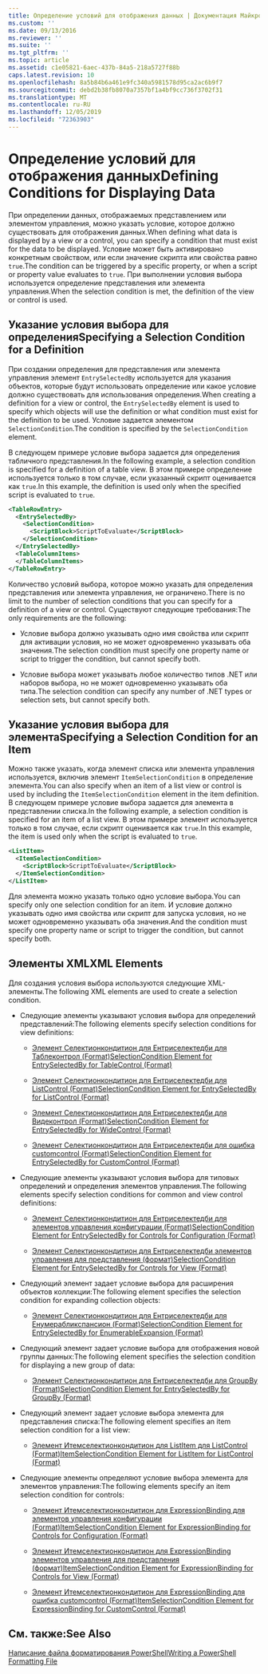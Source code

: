 ```yaml
---
title: Определение условий для отображения данных | Документация Майкрософт
ms.custom: ''
ms.date: 09/13/2016
ms.reviewer: ''
ms.suite: ''
ms.tgt_pltfrm: ''
ms.topic: article
ms.assetid: c1e05821-6aec-437b-84a5-218a5727f88b
caps.latest.revision: 10
ms.openlocfilehash: 8a5b84b6a461e9fc340a5981578d95ca2ac6b9f7
ms.sourcegitcommit: debd2b38fb8070a7357bf1a4bf9cc736f3702f31
ms.translationtype: MT
ms.contentlocale: ru-RU
ms.lasthandoff: 12/05/2019
ms.locfileid: "72363903"
---
```

# <a name="defining-conditions-for-displaying-data"></a><span data-ttu-id="ab2fb-102">Определение условий для отображения данных</span><span class="sxs-lookup"><span data-stu-id="ab2fb-102">Defining Conditions for Displaying Data</span></span>

<span data-ttu-id="ab2fb-103">При определении данных, отображаемых представлением или элементом управления, можно указать условие, которое должно существовать для отображения данных.</span><span class="sxs-lookup"><span data-stu-id="ab2fb-103">When defining what data is displayed by a view or a control, you can specify a condition that must exist for the data to be displayed.</span></span> <span data-ttu-id="ab2fb-104">Условие может быть активировано конкретным свойством, или если значение скрипта или свойства равно `true`.</span><span class="sxs-lookup"><span data-stu-id="ab2fb-104">The condition can be triggered by a specific property, or when a script or property value evaluates to `true`.</span></span> <span data-ttu-id="ab2fb-105">При выполнении условия выбора используется определение представления или элемента управления.</span><span class="sxs-lookup"><span data-stu-id="ab2fb-105">When the selection condition is met, the definition of the view or control is used.</span></span>

## <a name="specifying-a-selection-condition-for-a-definition"></a><span data-ttu-id="ab2fb-106">Указание условия выбора для определения</span><span class="sxs-lookup"><span data-stu-id="ab2fb-106">Specifying a Selection Condition for a Definition</span></span>

<span data-ttu-id="ab2fb-107">При создании определения для представления или элемента управления элемент `EntrySelectedBy` используется для указания объектов, которые будут использовать определение или какое условие должно существовать для использования определения.</span><span class="sxs-lookup"><span data-stu-id="ab2fb-107">When creating a definition for a view or control, the `EntrySelectedBy` element is used to specify which objects will use the definition or what condition must exist for the definition to be used.</span></span> <span data-ttu-id="ab2fb-108">Условие задается элементом `SelectionCondition`.</span><span class="sxs-lookup"><span data-stu-id="ab2fb-108">The condition is specified by the `SelectionCondition` element.</span></span>

<span data-ttu-id="ab2fb-109">В следующем примере условие выбора задается для определения табличного представления.</span><span class="sxs-lookup"><span data-stu-id="ab2fb-109">In the following example, a selection condition is specified for a definition of a table view.</span></span> <span data-ttu-id="ab2fb-110">В этом примере определение используется только в том случае, если указанный скрипт оценивается как `true`.</span><span class="sxs-lookup"><span data-stu-id="ab2fb-110">In this example, the definition is used only when the specified script is evaluated to `true`.</span></span>

```xml
<TableRowEntry>
  <EntrySelectedBy>
    <SelectionCondition>
      <ScriptBlock>ScriptToEvaluate</ScriptBlock>
    </SelectionCondition>
  </EntrySelectedBy>
  <TableColumnItems>
  </TableColumnItems>
</TableRowEntry>

```

<span data-ttu-id="ab2fb-111">Количество условий выбора, которое можно указать для определения представления или элемента управления, не ограничено.</span><span class="sxs-lookup"><span data-stu-id="ab2fb-111">There is no limit to the number of selection conditions that you can specify for a definition of a view or control.</span></span> <span data-ttu-id="ab2fb-112">Существуют следующие требования:</span><span class="sxs-lookup"><span data-stu-id="ab2fb-112">The only requirements are the following:</span></span>

- <span data-ttu-id="ab2fb-113">Условие выбора должно указывать одно имя свойства или скрипт для активации условия, но не может одновременно указывать оба значения.</span><span class="sxs-lookup"><span data-stu-id="ab2fb-113">The selection condition must specify one property name or script to trigger the condition, but cannot specify both.</span></span>

- <span data-ttu-id="ab2fb-114">Условие выбора может указывать любое количество типов .NET или наборов выбора, но не может одновременно указывать оба типа.</span><span class="sxs-lookup"><span data-stu-id="ab2fb-114">The selection condition can specify any number of .NET types or selection sets, but cannot specify both.</span></span>

## <a name="specifying-a-selection-condition-for-an-item"></a><span data-ttu-id="ab2fb-115">Указание условия выбора для элемента</span><span class="sxs-lookup"><span data-stu-id="ab2fb-115">Specifying a Selection Condition for an Item</span></span>

<span data-ttu-id="ab2fb-116">Можно также указать, когда элемент списка или элемента управления используется, включив элемент `ItemSelectionCondition` в определение элемента.</span><span class="sxs-lookup"><span data-stu-id="ab2fb-116">You can also specify when an item of a list view or control is used by including the `ItemSelectionCondition` element in the item definition.</span></span> <span data-ttu-id="ab2fb-117">В следующем примере условие выбора задается для элемента в представлении списка.</span><span class="sxs-lookup"><span data-stu-id="ab2fb-117">In the following example, a selection condition is specified for an item of a list view.</span></span> <span data-ttu-id="ab2fb-118">В этом примере элемент используется только в том случае, если скрипт оценивается как `true`.</span><span class="sxs-lookup"><span data-stu-id="ab2fb-118">In this example, the item is used only when the script is evaluated to `true`.</span></span>

```xml
<ListItem>
  <ItemSelectionCondition>
    <ScriptBlock>ScriptToEvaluate</ScriptBlock>
  </ItemSelectionCondition>
</ListItem>

```

<span data-ttu-id="ab2fb-119">Для элемента можно указать только одно условие выбора.</span><span class="sxs-lookup"><span data-stu-id="ab2fb-119">You can specify only one selection condition for an item.</span></span> <span data-ttu-id="ab2fb-120">И условие должно указывать одно имя свойства или скрипт для запуска условия, но не может одновременно указывать оба значения.</span><span class="sxs-lookup"><span data-stu-id="ab2fb-120">And the condition must specify one property name or script to trigger the condition, but cannot specify both.</span></span>

## <a name="xml-elements"></a><span data-ttu-id="ab2fb-121">Элементы XML</span><span class="sxs-lookup"><span data-stu-id="ab2fb-121">XML Elements</span></span>

 <span data-ttu-id="ab2fb-122">Для создания условия выбора используются следующие XML-элементы.</span><span class="sxs-lookup"><span data-stu-id="ab2fb-122">The following XML elements are used to create a selection condition.</span></span>

- <span data-ttu-id="ab2fb-123">Следующие элементы указывают условия выбора для определений представлений:</span><span class="sxs-lookup"><span data-stu-id="ab2fb-123">The following elements specify selection conditions for view definitions:</span></span>

    - [<span data-ttu-id="ab2fb-124">Элемент Селектионкондитион для Ентриселектедби для Таблеконтрол (Format)</span><span class="sxs-lookup"><span data-stu-id="ab2fb-124">SelectionCondition Element for EntrySelectedBy for TableControl (Format)</span></span>](./selectioncondition-element-for-entryselectedby-for-tablecontrol-format.md)

    - [<span data-ttu-id="ab2fb-125">Элемент Селектионкондитион для Ентриселектедби для ListControl (Format)</span><span class="sxs-lookup"><span data-stu-id="ab2fb-125">SelectionCondition Element for EntrySelectedBy for ListControl (Format)</span></span>](./selectioncondition-element-for-entryselectedby-for-listcontrol-format.md)

    - [<span data-ttu-id="ab2fb-126">Элемент Селектионкондитион для Ентриселектедби для Видеконтрол (Format)</span><span class="sxs-lookup"><span data-stu-id="ab2fb-126">SelectionCondition Element for EntrySelectedBy for WideControl (Format)</span></span>](./selectioncondition-element-for-entryselectedby-for-widecontrol-format.md)

    - [<span data-ttu-id="ab2fb-127">Элемент Селектионкондитион для Ентриселектедби для ошибка customcontrol (Format)</span><span class="sxs-lookup"><span data-stu-id="ab2fb-127">SelectionCondition Element for EntrySelectedBy for CustomControl (Format)</span></span>](./selectioncondition-element-for-entryselectedby-for-customcontrol-format.md)

- <span data-ttu-id="ab2fb-128">Следующие элементы указывают условия выбора для типовых определений и определения элементов управления.</span><span class="sxs-lookup"><span data-stu-id="ab2fb-128">The following elements specify selection conditions for common and view control definitions:</span></span>

    - [<span data-ttu-id="ab2fb-129">Элемент Селектионкондитион для Ентриселектедби для элементов управления конфигурации (Format)</span><span class="sxs-lookup"><span data-stu-id="ab2fb-129">SelectionCondition Element for EntrySelectedBy for Controls for Configuration (Format)</span></span>](./selectioncondition-element-for-entryselectedby-for-controls-for-configuration-format.md)

    - [<span data-ttu-id="ab2fb-130">Элемент Селектионкондитион для Ентриселектедби элементов управления для представления (формат)</span><span class="sxs-lookup"><span data-stu-id="ab2fb-130">SelectionCondition Element for EntrySelectedBy for Controls for View (Format)</span></span>](./selectioncondition-element-for-entryselectedby-for-controls-for-view-format.md)

- <span data-ttu-id="ab2fb-131">Следующий элемент задает условие выбора для расширения объектов коллекции:</span><span class="sxs-lookup"><span data-stu-id="ab2fb-131">The following element specifies the selection condition for expanding collection objects:</span></span>

    - [<span data-ttu-id="ab2fb-132">Элемент Селектионкондитион для Ентриселектедби для Енумерабликспансион (Format)</span><span class="sxs-lookup"><span data-stu-id="ab2fb-132">SelectionCondition Element for EntrySelectedBy for EnumerableExpansion (Format)</span></span>](./selectioncondition-element-for-entryselectedby-for-enumerableexpansion-format.md)

- <span data-ttu-id="ab2fb-133">Следующий элемент задает условие выбора для отображения новой группы данных:</span><span class="sxs-lookup"><span data-stu-id="ab2fb-133">The following element specifies the selection condition for displaying a new group of data:</span></span>

    - [<span data-ttu-id="ab2fb-134">Элемент Селектионкондитион для Ентриселектедби для GroupBy (Format)</span><span class="sxs-lookup"><span data-stu-id="ab2fb-134">SelectionCondition Element for EntrySelectedBy for GroupBy (Format)</span></span>](./selectioncondition-element-for-entryselectedby-for-groupby-format.md)

- <span data-ttu-id="ab2fb-135">Следующий элемент задает условие выбора элемента для представления списка:</span><span class="sxs-lookup"><span data-stu-id="ab2fb-135">The following element specifies an item selection condition for a list view:</span></span>

    - [<span data-ttu-id="ab2fb-136">Элемент Итемселектионкондитион для ListItem для ListControl (Format)</span><span class="sxs-lookup"><span data-stu-id="ab2fb-136">ItemSelectionCondition Element for ListItem for ListControl (Format)</span></span>](./itemselectioncondition-element-for-listitem-for-listcontrol-format.md)

- <span data-ttu-id="ab2fb-137">Следующие элементы определяют условие выбора элемента для элементов управления:</span><span class="sxs-lookup"><span data-stu-id="ab2fb-137">The following elements specify an item selection condition for controls:</span></span>

    - [<span data-ttu-id="ab2fb-138">Элемент Итемселектионкондитион для ExpressionBinding для элементов управления конфигурации (Format)</span><span class="sxs-lookup"><span data-stu-id="ab2fb-138">ItemSelectionCondition Element for ExpressionBinding for Controls for Configuration (Format)</span></span>](./itemselectioncondition-element-for-expressionbinding-for-controls-for-configuration-format.md)

    - [<span data-ttu-id="ab2fb-139">Элемент Итемселектионкондитион для ExpressionBinding элементов управления для представления (формат)</span><span class="sxs-lookup"><span data-stu-id="ab2fb-139">ItemSelectionCondition Element for ExpressionBinding for Controls for View (Format)</span></span>](./itemselectioncondition-element-for-expressionbinding-for-controls-for-view-format.md)

    - [<span data-ttu-id="ab2fb-140">Элемент Итемселектионкондитион для ExpressionBinding для ошибка customcontrol (Format)</span><span class="sxs-lookup"><span data-stu-id="ab2fb-140">ItemSelectionCondition Element for ExpressionBinding for CustomControl (Format)</span></span>](./itemselectioncondition-element-for-expressionbinding-for-customcontrol-format.md)

## <a name="see-also"></a><span data-ttu-id="ab2fb-141">См. также:</span><span class="sxs-lookup"><span data-stu-id="ab2fb-141">See Also</span></span>

[<span data-ttu-id="ab2fb-142">Написание файла форматирования PowerShell</span><span class="sxs-lookup"><span data-stu-id="ab2fb-142">Writing a PowerShell Formatting File</span></span>](./writing-a-powershell-formatting-file.md)
